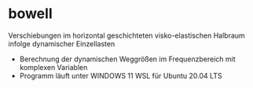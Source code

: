 # bowell
Verschiebungen im horizontal geschichteten visko-elastischen Halbraum infolge dynamischer Einzellasten
- Berechnung der dynamischen Weggrößen im Frequenzbereich mit komplexen Variablen
- Programm läuft unter WINDOWS 11 WSL für Ubuntu 20.04 LTS
